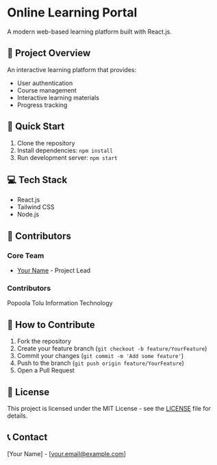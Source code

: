 # Online Learning Portal

A modern web-based learning platform built with React.js.

## 🎯 Project Overview
An interactive learning platform that provides:
- User authentication
- Course management
- Interactive learning materials
- Progress tracking

## 🚀 Quick Start
1. Clone the repository
2. Install dependencies: `npm install`
3. Run development server: `npm start`

## 💻 Tech Stack
- React.js
- Tailwind CSS
- Node.js

## 👥 Contributors
<!-- Popoola Tolu
Information Technology
Instructions for new contributors:
1. Add your name as a list item below
2. Follow the format: [Your Name](Your GitHub Profile Link) - Your Role
3. Commit the change with message "Add [your name] to contributors list"
-->

### Core Team
- [Your Name](https://github.com/yourusername) - Project Lead

### Contributors
Popoola Tolu
Information Technology
<!-- New contributors: Add your name above this line -->

## 📝 How to Contribute
1. Fork the repository
2. Create your feature branch (`git checkout -b feature/YourFeature`)
3. Commit your changes (`git commit -m 'Add some feature'`)
4. Push to the branch (`git push origin feature/YourFeature`)
5. Open a Pull Request

## 📜 License
This project is licensed under the MIT License - see the [LICENSE](LICENSE) file for details.

## 📞 Contact
[Your Name] - [your.email@example.com]
